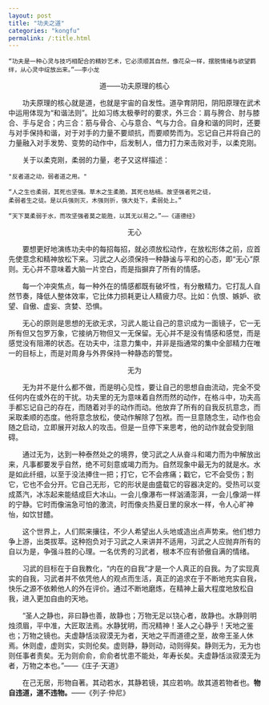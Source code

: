 ```yaml
---
layout: post
title: "功夫之道"
categories: "kongfu"
permalink: /:title.html
---
```

	“功夫是一种心灵与技巧相配合的精妙艺术，它必须顺其自然，像花朵一样，摆脱情绪与欲望羁绊，从心灵中绽放出来。”——李小龙

<center>道——功夫原理的核心</center>

&emsp;&emsp;功夫原理的核心就是道，也就是宇宙的自发性。道孕育阴阳，阴阳原理在武术中运用体现为“和谐法则”。比如习练太极拳时的要求，外三合：肩与胯合、肘与膝合、手与足合；内三合：筋与骨合、心与意合、气与力合。自身和谐的同时，还要与对手保持和谐，对于对手的力量不要顽抗，而要顺势而为。忘记自己并将自己的力量融入对手发势、变势的动作中，后发制人，借力打力来击败对手，以柔克刚。

&emsp;&emsp;关于以柔克刚，柔弱的力量，老子又这样描述：

	"反者道之动，弱者道之用。"

	“人之生也柔弱，其死也坚强。草木之生柔脆，其死也枯槁。故坚强者死之徒，
	柔弱者生之徒。是以兵强则灭，木强则折，强大处下，柔弱处上。”

	“天下莫柔弱于水，而攻坚强者莫之能胜，以其无以易之。”——《道德经》

<center>无心	</center>

&emsp;&emsp;要想更好地演练功夫中的每招每招，就必须放松动作，在放松形体之前，应首先使意念和精神放松下来。习武之人必须保持一种静谧与平和的心态，即“无心”原则。无心并不意味着大脑一片空白，而是指摒弃了所有的情感。

&emsp;&emsp;每一个冲突焦点，每一种外在的情感都既有破坏性，有分散精力。它打乱人自然节奏，降低人整体效率，它比体力损耗更让人精疲力尽。比如：仇恨、嫉妒、欲望、自傲、虚妄、贪婪、恐惧。

&emsp;&emsp;无心的原则是思想的无欲无求，习武人能让自己的意识成为一面镜子，它一无所有但又包罗万象，它接纳万物但又一无保留。无心并不是没有情感和感觉，而是感觉没有阻滞的状态。在功夫中，注意力集中，并非是指通常的集中全部精力在唯一的目标上，而是对周身与外界保持一种静态的警觉。

<center>无为</center>

&emsp;&emsp;无为并不是什么都不做，而是明心见性，要让自己的思想自由流动，完全不受任何内在或外在的干扰。功夫里的无为意味着自然而然的动作，在格斗中，功夫高手都忘记自己的存在，而随着对手的动作而动。他放弃了所有的自我反抗意念，而采取柔顺的态度。他将意念放松，使动作解除了包袱。而一旦意随念生，动作也会随之启动，立即展开对敌人的攻击。但是一旦停下来思考，他的动作就会受到阻碍。

&emsp;&emsp;通过无为，达到一种泰然处之的境界，使习武之人从奋斗和竭力而为中解放出来，凡事都要发乎自然，绝不可刻意或竭力而为。自然现象中最无为的就是水。水是如此纤细，以至于没法捧住一把；打它，它不会疼痛；戳它，它不会受伤；割它，它也不会分开。它自己无形，它的形状是由盛载它的容器决定的。受热可以变成蒸汽，冰冻起来能结成巨大冰山。一会儿像瀑布一样汹涌澎湃，一会儿像湖一样的宁静。它时而像湍急可怕的激流，时而像炎热夏日里的泉水一样，令人心旷神怡，如饮甘醴。

&emsp;&emsp;这个世界上，人们熙来攘往，不少人希望出人头地或造出点声势来。他们想力争上游，出类拔萃。这种抱负对于习武之人来讲并不适用，习武之人应抛弃所有的自以为是，争强斗胜的心理。一名优秀的习武者，根本不应有骄傲自满的情绪。

&emsp;&emsp;习武的目标在于自我教化，“内在的自我”才是一个人真正的自我。为了实现真实的自我，习武者并不依凭他人的观点而生活，真正的追求在于不断地充实自我，快乐之源不依赖他人的外在评价。通过不断地磨炼，在精神上最大程度地放松自我，进入更加自由的天地。

&emsp;&emsp;“圣人之静也，非曰静也善，故静也；万物无足以铙心者，故静也。水静则明烛须眉，平中准，大匠取法焉。水静犹明，而况精神！圣人之心静乎！天地之鉴也；万物之镜也。夫虚静恬淡寂漠无为者，天地之平而道德之至，故帝王圣人休焉。休则虚，虚则实，实则伦矣。虚则静，静则动，动则得矣。静则无为，无为也则任事者责矣。无为则俞俞，俞俞者忧患不能处，年寿长矣。夫虚静恬淡寂漠无为者，万物之本也。”——《庄子·天道》

&emsp;&emsp;在己无居，形物自著。其动若水，其静若镜，其应若响。故其道若物者也。**物自违道，道不违物。**——《列子·仲尼》
